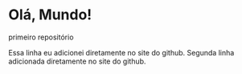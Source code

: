 # Olá, Mundo!
 primeiro repositório

Essa linha eu adicionei diretamente no site do github.
Segunda linha adicionada diretamente no site do github.
